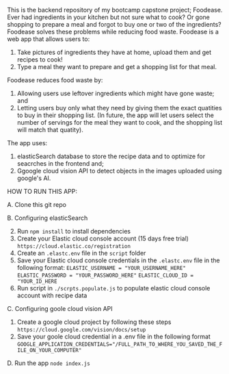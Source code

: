 This is the backend repository of my bootcamp capstone project; Foodease.
Ever had ingredients in your kitchen but not sure what to cook? Or gone shopping to prepare a meal and forgot to buy one or two of the ingredients? Foodease solves these problems while reducing food waste.
Foodease is a web app that allows users to:
1. Take pictures of ingredients they have at home, upload them and get recipes to cook!
2. Type a meal they want to prepare and get a shopping list for that meal.  

Foodease reduces food waste by:
1. Allowing users use leftover ingredients which might have gone waste; and
2. Letting users buy only what they need by giving them the exact quatities to buy in their shopping list. (In future, the app will let users select the number of servings for the meal they want to cook, and the shopping list will match that quatity).

The app uses: 
1. elasticSearch database to store the recipe data and to optimize for seacrches in the frontend and;
2. Ggoogle cloud vision API to detect objects in the images uploaded using google's AI.

HOW TO RUN THIS APP:

A. Clone this git repo

B. Configuring elasticSearch 

2. Run `npm install` to install dependencies
3. Create your Elastic cloud console account (15 days free trial) `https://cloud.elastic.co/registration` 
4. Create an `.elastc.env` file in the `script` folder
5. Save your Elastic cloud console credentials in the `.elastc.env` file in the following format:
   `ELASTIC_USERNAME = "YOUR_USERNAME_HERE"`
`ELASTIC_PASSWORD = "YOUR_PASSWORD_HERE"`
`ELASTIC_CLOUD_ID = "YOUR_ID_HERE`
6. Run script in `./scrpts.populate.js` to populate elastic cloud console account with recipe data

C. Configuring goole cloud vision API

1. Create a google cloud project by following these steps `https://cloud.google.com/vision/docs/setup`
2. Save your goole cloud credential in a .env file in the following format `GOOGLE_APPLICATION_CREDENTIALS="/FULL_PATH_TO_WHERE_YOU_SAVED_THE_FILE_ON_YOUR_COMPUTER"`

D. Run the app `node index.js`


